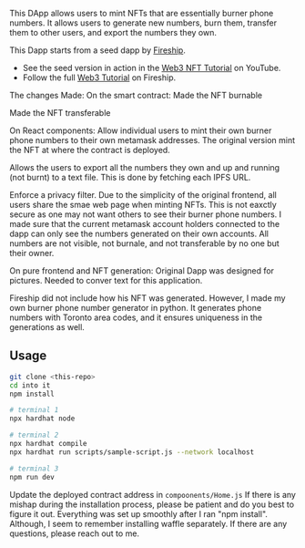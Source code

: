 This DApp allows users to mint NFTs that are essentially burner phone numbers.
It allows users to generate new numbers, burn them, transfer them to other users, and export the numbers they own. 

This Dapp starts from a seed dapp by [Fireship](https://www.youtube.com/channel/UCsBjURrPoezykLs9EqgamOA). 
- See the seed version in action in the [Web3 NFT Tutorial](https://youtu.be/meTpMP0J5E8) on YouTube.
- Follow the full [Web3 Tutorial](https://fireship.io/lessons/web3-solidity-hardhat-react-tutorial) on Fireship.

The changes Made:
On the smart contract:
Made the NFT burnable

Made the NFT transferable 

On React components:
Allow individual users to mint their own burner phone numbers to their own metamask addresses.
The original version mint the NFT at where the contract is deployed. 

Allows the users to export all the numbers they own and up and running (not burnt) to a text file.
This is done by fetching each IPFS URL. 

Enforce a privacy filter. Due to the simplicity of the original frontend, all users share the smae web page when minting NFTs.
This is not eaxctly secure as one may not want others to see their burner phone numbers. 
I made sure that the current metamask account holders connected to the dapp can only see the numbers generated on their own accounts.
All numbers are not visible, not burnale, and not transferable by no one but their owner.

On pure frontend and NFT generation:
Original Dapp was designed for pictures. Needed to conver text for this application. 

Fireship did not include how his NFT was generated. However, I made my own burner phone number generator in python.
It generates phone numbers with Toronto area codes, and it ensures uniqueness in the generations as well. 


## Usage

```bash
git clone <this-repo>
cd into it
npm install

# terminal 1
npx hardhat node

# terminal 2
npx hardhat compile
npx hardhat run scripts/sample-script.js --network localhost

# terminal 3 
npm run dev
```

Update the deployed contract address in `compoonents/Home.js` 
If there is any mishap during the installation process, please be patient and do you best to figure it out.
Everything was set up smoothly after I ran "npm install". Although, I seem to remember installing waffle separately.
If there are any questions, please reach out to me. 
